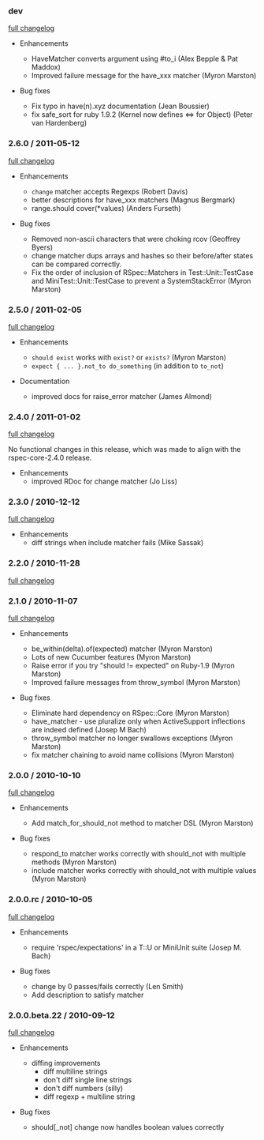 ### dev

[full changelog](http://github.com/rspec/rspec-expectations/compare/v2.6.0...master)

* Enhancements
  * HaveMatcher converts argument using #to_i (Alex Bepple & Pat Maddox)
  * Improved failure message for the have_xxx matcher (Myron Marston)

* Bug fixes
  * Fix typo in have(n).xyz documentation (Jean Boussier)
  * fix safe_sort for ruby 1.9.2 (Kernel now defines <=> for Object) (Peter van Hardenberg)

### 2.6.0 / 2011-05-12

[full changelog](http://github.com/rspec/rspec-expectations/compare/v2.5.0...v2.6.0)

* Enhancements
  * `change` matcher accepts Regexps (Robert Davis)
  * better descriptions for have_xxx matchers (Magnus Bergmark)
  * range.should cover(*values) (Anders Furseth)

* Bug fixes
  * Removed non-ascii characters that were choking rcov (Geoffrey Byers)
  * change matcher dups arrays and hashes so their before/after states can be
    compared correctly.
  * Fix the order of inclusion of RSpec::Matchers in
    Test::Unit::TestCase and MiniTest::Unit::TestCase to prevent a
    SystemStackError (Myron Marston)

### 2.5.0 / 2011-02-05

[full changelog](http://github.com/rspec/rspec-expectations/compare/v2.4.0...v2.5.0)

* Enhancements
  * `should exist` works with `exist?` or `exists?` (Myron Marston)
  * `expect { ... }.not_to do_something` (in addition to `to_not`)

* Documentation
  * improved docs for raise_error matcher (James Almond)

### 2.4.0 / 2011-01-02

[full changelog](http://github.com/rspec/rspec-expectations/compare/v2.3.0...v2.4.0)

No functional changes in this release, which was made to align with the
rspec-core-2.4.0 release.

* Enhancements
  * improved RDoc for change matcher (Jo Liss)

### 2.3.0 / 2010-12-12

[full changelog](http://github.com/rspec/rspec-expectations/compare/v2.2.1...v2.3.0)

* Enhancements
  * diff strings when include matcher fails (Mike Sassak)

### 2.2.0 / 2010-11-28

[full changelog](http://github.com/rspec/rspec-expectations/compare/v2.1.0...v2.2.0)

### 2.1.0 / 2010-11-07

[full changelog](http://github.com/rspec/rspec-expectations/compare/v2.0.1...v2.1.0)

* Enhancements
  * be_within(delta).of(expected) matcher (Myron Marston)
  * Lots of new Cucumber features (Myron Marston)
  * Raise error if you try "should != expected" on Ruby-1.9 (Myron Marston)
  * Improved failure messages from throw_symbol (Myron Marston)

* Bug fixes
  * Eliminate hard dependency on RSpec::Core (Myron Marston)
  * have_matcher - use pluralize only when ActiveSupport inflections are indeed
    defined (Josep M Bach)
  * throw_symbol matcher no longer swallows exceptions (Myron Marston)
  * fix matcher chaining to avoid name collisions (Myron Marston)

### 2.0.0 / 2010-10-10

[full changelog](http://github.com/rspec/rspec-expectations/compare/v2.0.0.rc...v2.0.0)

* Enhancements
  * Add match_for_should_not method to matcher DSL (Myron Marston)

* Bug fixes
  * respond_to matcher works correctly with should_not with multiple methods (Myron Marston)
  * include matcher works correctly with should_not with multiple values (Myron Marston)

### 2.0.0.rc / 2010-10-05

[full changelog](http://github.com/rspec/rspec-expectations/compare/v2.0.0.beta.22...v2.0.0.rc)

* Enhancements
  * require 'rspec/expectations' in a T::U or MiniUnit suite (Josep M. Bach)

* Bug fixes
  * change by 0 passes/fails correctly (Len Smith)
  * Add description to satisfy matcher

### 2.0.0.beta.22 / 2010-09-12

[full changelog](http://github.com/rspec/rspec-expectations/compare/v2.0.0.beta.20...v2.0.0.beta.22)

* Enhancements
  * diffing improvements
    * diff multiline strings
    * don't diff single line strings
    * don't diff numbers (silly)
    * diff regexp + multiline string

* Bug fixes
  * should[_not] change now handles boolean values correctly
